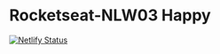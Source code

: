 # Rocketseat-NLW03 Happy

[![Netlify Status](https://api.netlify.com/api/v1/badges/094a0d38-6222-429a-8da3-ce426ce267dd/deploy-status)](https://app.netlify.com/sites/happy-henriqueritter/deploys)
